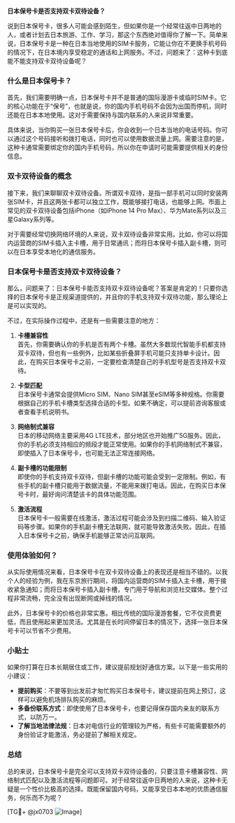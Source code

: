 **日本保号卡是否支持双卡双待设备？**

说到日本保号卡，很多人可能会感到陌生，但如果你是一个经常往返中日两地的人，或者计划去日本旅游、工作、学习，那这个东西绝对值得你了解一下。简单来说，日本保号卡是一种在日本当地使用的SIM卡服务，它能让你在不更换手机号码的情况下，在日本境内享受稳定的通话和上网服务。不过，问题来了：这种卡到底能不能支持双卡双待设备呢？

### 什么是日本保号卡？
首先，我们需要明确一点，日本保号卡并不是普通的国际漫游卡或临时SIM卡。它的核心功能在于“保号”，也就是说，你的国内手机号码不会因为出国而停机，同时还能在日本本地使用。这对于需要保持与国内联系的人来说非常重要。

具体来说，当你购买一张日本保号卡后，你会收到一个日本当地的电话号码。你可以通过这个号码接听和拨打电话，同时也可以使用数据流量上网。需要注意的是，这种卡通常需要绑定你的国内手机号码，所以你在申请时可能需要提供相关的身份信息。

### 双卡双待设备的概念
接下来，我们来聊聊双卡双待设备。所谓双卡双待，是指一部手机可以同时安装两张SIM卡，并且这两张卡都可以独立工作，既能够接打电话，也能够上网。市面上常见的双卡双待设备包括iPhone（如iPhone 14 Pro Max）、华为Mate系列以及三星Galaxy系列等。

对于需要经常切换网络环境的人来说，双卡双待设备非常实用。比如，你可以将国内运营商的SIM卡插入主卡槽，用于日常通讯；而将日本保号卡插入副卡槽，则可以在日本享受本地化的通信服务。

### 日本保号卡是否支持双卡双待设备？
那么，问题来了：日本保号卡能否支持双卡双待设备呢？答案是肯定的！只要你选择的日本保号卡是正规渠道提供的，并且你的手机支持双卡双待功能，那么理论上是可以实现的。

不过，在实际操作过程中，还是有一些需要注意的地方：

1. **卡槽兼容性**  
   首先，你需要确认你的手机是否有两个卡槽。虽然大多数现代智能手机都支持双卡双待，但也有一些例外，比如某些折叠屏手机可能只支持单卡设计。因此，在购买日本保号卡之前，一定要检查清楚自己的手机型号是否支持双卡双待。

2. **卡型匹配**  
   日本保号卡通常会提供Micro SIM、Nano SIM甚至eSIM等多种规格。你需要根据自己的手机卡槽类型选择合适的卡型。如果不确定，可以提前咨询客服或者查看手机说明书。

3. **网络制式兼容**  
   日本的移动网络主要采用4G LTE技术，部分地区也开始推广5G服务。因此，你的手机必须支持相应的频段才能正常使用。如果你的手机网络制式不兼容，即使插入了日本保号卡，也可能无法正常连接网络。

4. **副卡槽的功能限制**  
   即使你的手机支持双卡双待，但副卡槽的功能可能会受到一定限制。例如，有些手机的副卡槽只能用于数据流量，不能用来拨打电话。因此，在购买日本保号卡时，最好询问清楚该卡的具体功能范围。

5. **激活流程**  
   日本保号卡一般需要在线激活，激活过程可能会涉及到扫描二维码、输入验证码等步骤。如果你的手机副卡槽无法联网，就可能导致激活失败。因此，在插入日本保号卡之前，确保手机能够正常访问互联网。

### 使用体验如何？
从实际使用情况来看，日本保号卡在双卡双待设备上的表现还是相当不错的。以我个人的经验为例，我在东京旅行期间，将国内运营商的SIM卡插入主卡槽，用于接收紧急通知；而将日本保号卡插入副卡槽，专门用于导航和浏览社交媒体。整个过程非常流畅，完全没有出现断网或掉线的情况。

此外，日本保号卡的价格也非常实惠。相比传统的国际漫游套餐，它不仅资费更低，而且使用起来更加灵活。尤其是在长时间停留日本的情况下，选择一张日本保号卡可以节省不少费用。

### 小贴士
如果你打算在日本长期居住或工作，建议提前规划好通信方案。以下是一些实用的小建议：

- **提前购买**：不要等到出发前才匆忙购买日本保号卡，建议提前在网上预订，这样可以避免机场排队购买的麻烦。
- **多备份联系方式**：即使使用了日本保号卡，也要记得保存国内亲友的联系方式，以防万一。
- **了解当地法律法规**：日本对电信行业的管理较为严格，有些卡可能需要额外的身份验证才能激活，务必提前了解相关规定。

### 总结
总的来说，日本保号卡是完全可以支持双卡双待设备的，只要注意卡槽兼容性、网络制式匹配以及激活流程等问题即可。对于经常往返中日两地的人来说，这种卡无疑是一个性价比极高的选择。既能保留国内号码，又能享受日本本地的优质通信服务，何乐而不为呢？

[TG💪+ @jx0703 ![Image](https://github.com/user-attachments/assets/dbca1d08-cadb-493c-b0ec-ad6f7a83f270)]